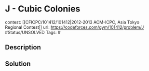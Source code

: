 # J - Cubic Colonies

contest: [[CFICPC/101412/101412|2012-2013 ACM-ICPC, Asia Tokyo Regional Contest]]
url: https://codeforces.com/gym/101412/problem/J
#Status/UNSOLVED
Tags: #

## Description

## Solution

